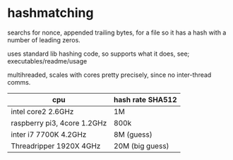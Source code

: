 # hashmatching
searchs for nonce, appended trailing bytes, for a file so it has a hash with a number of leading zeros.

uses standard lib hashing code, so supports what it does, see; executables/readme/usage

multihreaded, scales with cores pretty precisely, since no inter-thread comms.

|cpu|hash rate SHA512|
|-------------------|--------------------------|
|intel core2 2.6GHz | 1M|
|raspberry pi3, 4core 1.2GHz | 800k|
|inter i7 7700K  4.2GHz  |  8M (guess)|
|Threadripper 1920X 4GHz |  20M (big guess)|

